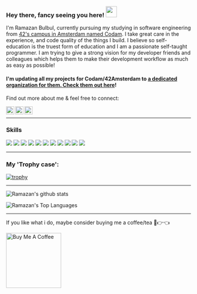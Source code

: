### Hey there, fancy seeing you here! <img src="https://raw.githubusercontent.com/aemmadi/aemmadi/master/wave.gif" width="30px">

I'm Ramazan Bulbul, currently pursuing my studying in software engineering from [42's campus in Amsterdam named Codam](https://www.codam.nl/). I take great care in the experience, and code quality of the things I build. I believe so self-education is the truest form of education and I am a passionate self-taught programmer. I am trying to give a strong vision for my developer friends and colleagues which helps them to make their development workflow as much as easy as possible!

#### I'm updating all my projects for Codam/42Amsterdam to [a dedicated organization for them. Check them out here](https://github.com/42Codam/Index)!

Find out more about me & feel free to connect:

<a href="https://www.linkedin.com/in/rbulbul/">
  <img align="left" alt="Ramazan's LinkedIN" width="22px" src="https://raw.githubusercontent.com/peterthehan/peterthehan/master/assets/linkedin.svg" />
</a>
<a href="https://twitter.com/">
  <img align="left" alt="Ramazan Bulbul | Twitter" width="22px" src="https://raw.githubusercontent.com/peterthehan/peterthehan/master/assets/twitter.svg" />
</a>
<a href="https://www.instagram.com/">
  <img align="left" alt="Ramazan's Instagram" width="22px" src="https://raw.githubusercontent.com/hussainweb/hussainweb/main/icons/instagram.png" />
</a>
<br/>

---

### Skills
<img src="https://img.shields.io/badge/c%20-A8B9CC.svg?&style=for-the-badge&logo=c&logoColor=FFFFFF"/> <img src="https://img.shields.io/badge/c%23-%23239120.svg?style=for-the-badge&logo=c-sharp&logoColor=white"/> <img src="https://img.shields.io/badge/javascript-%23323330.svg?style=for-the-badge&logo=javascript&logoColor=%23F7DF1E"/> <img src="https://img.shields.io/badge/python%20-3776AB.svg?&style=for-the-badge&logo=python&logoColor=FFFFFF"/> <img src="https://img.shields.io/badge/slack%20-4A154B.svg?&style=for-the-badge&logo=slack&logoColor=FFFFFF"/> <img src="https://img.shields.io/badge/vscode%20-007ACC.svg?&style=for-the-badge&logo=slack&logoColor=FFFFFF"/> <img src="https://img.shields.io/badge/git%20-F050532.svg?&style=for-the-badge&logo=git&logoColor=FFFFFF"/> <img src="https://img.shields.io/badge/sqlite-%2307405e.svg?style=for-the-badge&logo=sqlite&logoColor=white"/> <img src="https://img.shields.io/badge/flask-%23000.svg?style=for-the-badge&logo=flask&logoColor=white"/> <img src="https://img.shields.io/badge/docker-%230db7ed.svg?style=for-the-badge&logo=docker&logoColor=white"/> <img src="https://img.shields.io/badge/azure-%230072C6.svg?style=for-the-badge&logo=microsoftazure&logoColor=white"/>

---

### My 'Trophy case':

[![trophy](https://github-profile-trophy.vercel.app/?username=rbulbul&theme=onedark)](https://github.com/ryo-ma/github-profile-trophy)

<!-- ![alt-text](https://emoji.gg/assets/emoji/9879_hackerman.gif) -->

---
![Ramazan's github stats](https://github-readme-stats.vercel.app/api?username=rbulbul&theme=radical&count_private=true&show_icons=true&bg_color=7049c7,86a8e7,E56EB2&title_color=fff&text_color=fff)

![Ramazan's Top Languages](https://github-readme-stats.vercel.app/api/top-langs/?username=rbulbul&layout=compact&bg_color=7049c7,86a8e7,E56EB2&title_color=fff&text_color=fff)

---

If you like what i do, maybe consider buying me a coffee/tea 🥺👉👈

<a href="https://www.buymeacoffee.com/2IBLV2wH8k" target="_blank"><img src="https://cdn.buymeacoffee.com/buttons/v2/default-red.png" alt="Buy Me A Coffee" width="150" ></a>
